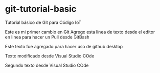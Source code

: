 # git-tutorial-basic
Tutorial básico de Git para Código IoT

Este es mi primer cambio en Git
Agrego esta linea de texto desde el editor en linea para hacer un Pull desde GitBash


Este texto fue agregado para hacer uso de github desktop


Texto modificado desde Visual Studio COde

Segundo texto desde Visual Studio COde